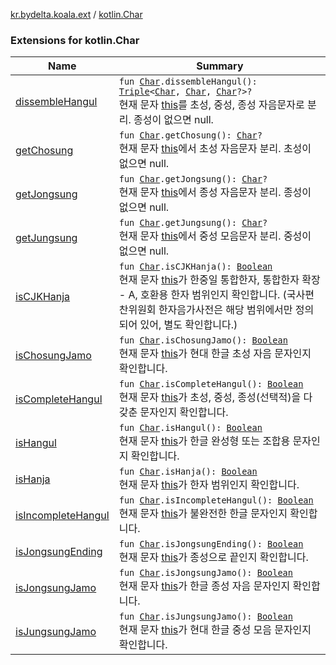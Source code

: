 [kr.bydelta.koala.ext](../index.md) / [kotlin.Char](./index.md)

### Extensions for kotlin.Char

| Name | Summary |
|---|---|
| [dissembleHangul](dissemble-hangul.md) | `fun `[`Char`](https://kotlinlang.org/api/latest/jvm/stdlib/kotlin/-char/index.html)`.dissembleHangul(): `[`Triple`](https://kotlinlang.org/api/latest/jvm/stdlib/kotlin/-triple/index.html)`<`[`Char`](https://kotlinlang.org/api/latest/jvm/stdlib/kotlin/-char/index.html)`, `[`Char`](https://kotlinlang.org/api/latest/jvm/stdlib/kotlin/-char/index.html)`, `[`Char`](https://kotlinlang.org/api/latest/jvm/stdlib/kotlin/-char/index.html)`?>?`<br>현재 문자 [this](dissemble-hangul/-this-.md)를 초성, 중성, 종성 자음문자로 분리. 종성이 없으면 null. |
| [getChosung](get-chosung.md) | `fun `[`Char`](https://kotlinlang.org/api/latest/jvm/stdlib/kotlin/-char/index.html)`.getChosung(): `[`Char`](https://kotlinlang.org/api/latest/jvm/stdlib/kotlin/-char/index.html)`?`<br>현재 문자 [this](get-chosung/-this-.md)에서 초성 자음문자 분리. 초성이 없으면 null. |
| [getJongsung](get-jongsung.md) | `fun `[`Char`](https://kotlinlang.org/api/latest/jvm/stdlib/kotlin/-char/index.html)`.getJongsung(): `[`Char`](https://kotlinlang.org/api/latest/jvm/stdlib/kotlin/-char/index.html)`?`<br>현재 문자 [this](get-jongsung/-this-.md)에서 종성 자음문자 분리. 종성이 없으면 null. |
| [getJungsung](get-jungsung.md) | `fun `[`Char`](https://kotlinlang.org/api/latest/jvm/stdlib/kotlin/-char/index.html)`.getJungsung(): `[`Char`](https://kotlinlang.org/api/latest/jvm/stdlib/kotlin/-char/index.html)`?`<br>현재 문자 [this](get-jungsung/-this-.md)에서 중성 모음문자 분리. 중성이 없으면 null. |
| [isCJKHanja](is-c-j-k-hanja.md) | `fun `[`Char`](https://kotlinlang.org/api/latest/jvm/stdlib/kotlin/-char/index.html)`.isCJKHanja(): `[`Boolean`](https://kotlinlang.org/api/latest/jvm/stdlib/kotlin/-boolean/index.html)<br>현재 문자 [this](is-c-j-k-hanja/-this-.md)가 한중일 통합한자, 통합한자 확장 - A, 호환용 한자 범위인지 확인합니다. (국사편찬위원회 한자음가사전은 해당 범위에서만 정의되어 있어, 별도 확인합니다.) |
| [isChosungJamo](is-chosung-jamo.md) | `fun `[`Char`](https://kotlinlang.org/api/latest/jvm/stdlib/kotlin/-char/index.html)`.isChosungJamo(): `[`Boolean`](https://kotlinlang.org/api/latest/jvm/stdlib/kotlin/-boolean/index.html)<br>현재 문자 [this](is-chosung-jamo/-this-.md)가 현대 한글 초성 자음 문자인지 확인합니다. |
| [isCompleteHangul](is-complete-hangul.md) | `fun `[`Char`](https://kotlinlang.org/api/latest/jvm/stdlib/kotlin/-char/index.html)`.isCompleteHangul(): `[`Boolean`](https://kotlinlang.org/api/latest/jvm/stdlib/kotlin/-boolean/index.html)<br>현재 문자 [this](is-complete-hangul/-this-.md)가 초성, 중성, 종성(선택적)을 다 갖춘 문자인지 확인합니다. |
| [isHangul](is-hangul.md) | `fun `[`Char`](https://kotlinlang.org/api/latest/jvm/stdlib/kotlin/-char/index.html)`.isHangul(): `[`Boolean`](https://kotlinlang.org/api/latest/jvm/stdlib/kotlin/-boolean/index.html)<br>현재 문자 [this](is-hangul/-this-.md)가 한글 완성형 또는 조합용 문자인지 확인합니다. |
| [isHanja](is-hanja.md) | `fun `[`Char`](https://kotlinlang.org/api/latest/jvm/stdlib/kotlin/-char/index.html)`.isHanja(): `[`Boolean`](https://kotlinlang.org/api/latest/jvm/stdlib/kotlin/-boolean/index.html)<br>현재 문자 [this](is-hanja/-this-.md)가 한자 범위인지 확인합니다. |
| [isIncompleteHangul](is-incomplete-hangul.md) | `fun `[`Char`](https://kotlinlang.org/api/latest/jvm/stdlib/kotlin/-char/index.html)`.isIncompleteHangul(): `[`Boolean`](https://kotlinlang.org/api/latest/jvm/stdlib/kotlin/-boolean/index.html)<br>현재 문자 [this](is-incomplete-hangul/-this-.md)가 불완전한 한글 문자인지 확인합니다. |
| [isJongsungEnding](is-jongsung-ending.md) | `fun `[`Char`](https://kotlinlang.org/api/latest/jvm/stdlib/kotlin/-char/index.html)`.isJongsungEnding(): `[`Boolean`](https://kotlinlang.org/api/latest/jvm/stdlib/kotlin/-boolean/index.html)<br>현재 문자 [this](is-jongsung-ending/-this-.md)가 종성으로 끝인지 확인합니다. |
| [isJongsungJamo](is-jongsung-jamo.md) | `fun `[`Char`](https://kotlinlang.org/api/latest/jvm/stdlib/kotlin/-char/index.html)`.isJongsungJamo(): `[`Boolean`](https://kotlinlang.org/api/latest/jvm/stdlib/kotlin/-boolean/index.html)<br>현재 문자 [this](is-jongsung-jamo/-this-.md)가 한글 종성 자음 문자인지 확인합니다. |
| [isJungsungJamo](is-jungsung-jamo.md) | `fun `[`Char`](https://kotlinlang.org/api/latest/jvm/stdlib/kotlin/-char/index.html)`.isJungsungJamo(): `[`Boolean`](https://kotlinlang.org/api/latest/jvm/stdlib/kotlin/-boolean/index.html)<br>현재 문자 [this](is-jungsung-jamo/-this-.md)가 현대 한글 중성 모음 문자인지 확인합니다. |
